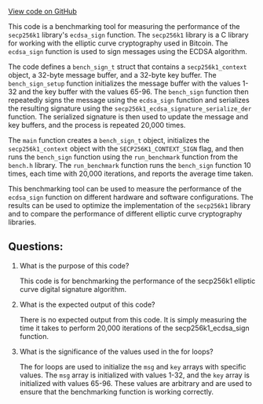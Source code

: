 [View code on GitHub](https://github.com/cosmos/cosmos-sdk/blob/main/crypto/keys/secp256k1/internal/secp256k1/libsecp256k1/src/bench_sign.c)

This code is a benchmarking tool for measuring the performance of the `secp256k1` library's `ecdsa_sign` function. The `secp256k1` library is a C library for working with the elliptic curve cryptography used in Bitcoin. The `ecdsa_sign` function is used to sign messages using the ECDSA algorithm.

The code defines a `bench_sign_t` struct that contains a `secp256k1_context` object, a 32-byte message buffer, and a 32-byte key buffer. The `bench_sign_setup` function initializes the message buffer with the values 1-32 and the key buffer with the values 65-96. The `bench_sign` function then repeatedly signs the message using the `ecdsa_sign` function and serializes the resulting signature using the `secp256k1_ecdsa_signature_serialize_der` function. The serialized signature is then used to update the message and key buffers, and the process is repeated 20,000 times.

The `main` function creates a `bench_sign_t` object, initializes the `secp256k1_context` object with the `SECP256K1_CONTEXT_SIGN` flag, and then runs the `bench_sign` function using the `run_benchmark` function from the `bench.h` library. The `run_benchmark` function runs the `bench_sign` function 10 times, each time with 20,000 iterations, and reports the average time taken.

This benchmarking tool can be used to measure the performance of the `ecdsa_sign` function on different hardware and software configurations. The results can be used to optimize the implementation of the `secp256k1` library and to compare the performance of different elliptic curve cryptography libraries.
## Questions: 
 1. What is the purpose of this code?
    
    This code is for benchmarking the performance of the secp256k1 elliptic curve digital signature algorithm.

2. What is the expected output of this code?
    
    There is no expected output from this code. It is simply measuring the time it takes to perform 20,000 iterations of the secp256k1_ecdsa_sign function.

3. What is the significance of the values used in the for loops?
    
    The for loops are used to initialize the `msg` and `key` arrays with specific values. The `msg` array is initialized with values 1-32, and the `key` array is initialized with values 65-96. These values are arbitrary and are used to ensure that the benchmarking function is working correctly.